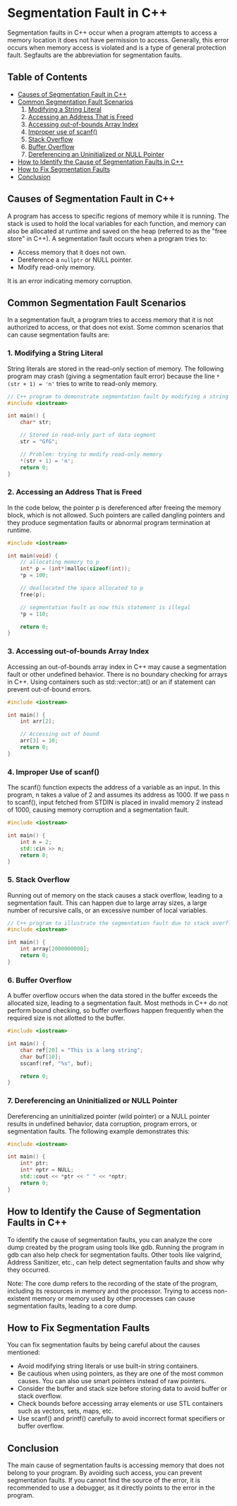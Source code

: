 # Segmentation Fault in C++
Segmentation faults in C++ occur when a program attempts to access a memory location it does not have permission to access. Generally, this error occurs when memory access is violated and is a type of general protection fault. Segfaults are the abbreviation for segmentation faults.

## Table of Contents
- [Causes of Segmentation Fault in C++](#causes-of-segmentation-fault-in-c)
- [Common Segmentation Fault Scenarios](#common-segmentation-fault-scenarios)
  1. [Modifying a String Literal](#1-modifying-a-string-literal)
  2. [Accessing an Address That is Freed](#2-accessing-an-address-that-is-freed)
  3. [Accessing out-of-bounds Array Index](#3-accessing-out-of-bounds-array-index)
  4. [Improper use of scanf()](#4-improper-use-of-scanf)
  5. [Stack Overflow](#5-stack-overflow)
  6. [Buffer Overflow](#6-buffer-overflow)
  7. [Dereferencing an Uninitialized or NULL Pointer](#7-dereferencing-an-uninitialized-or-null-pointer)
- [How to Identify the Cause of Segmentation Faults in C++](#how-to-identify-the-cause-of-segmentation-faults-in-c)
- [How to Fix Segmentation Faults](#how-to-fix-segmentation-faults)
- [Conclusion](#conclusion)

## Causes of Segmentation Fault in C++

A program has access to specific regions of memory while it is running. The stack is used to hold the local variables for each function, and memory can also be allocated at runtime and saved on the heap (referred to as the "free store" in C++). A segmentation fault occurs when a program tries to:

- Access memory that it does not own.
- Dereference a `nullptr` or NULL pointer.
- Modify read-only memory.

It is an error indicating memory corruption.

## Common Segmentation Fault Scenarios

In a segmentation fault, a program tries to access memory that it is not authorized to access, or that does not exist. Some common scenarios that can cause segmentation faults are:

### 1. Modifying a String Literal

String literals are stored in the read-only section of memory. The following program may crash (giving a segmentation fault error) because the line `*(str + 1) = 'n'` tries to write to read-only memory.

```cpp
// C++ program to demonstrate segmentation fault by modifying a string literal
#include <iostream>

int main() {
    char* str;

    // Stored in read-only part of data segment
    str = "GfG";

    // Problem: trying to modify read-only memory
    *(str + 1) = 'n';
    return 0;
}
```

### 2. Accessing an Address That is Freed
In the code below, the pointer p is dereferenced after freeing the memory block, which is not allowed. Such pointers are called dangling pointers and they produce segmentation faults or abnormal program termination at runtime.

```Cpp
#include <iostream>

int main(void) {
    // allocating memory to p
    int* p = (int*)malloc(sizeof(int));
    *p = 100;

    // deallocated the space allocated to p
    free(p);

    // segmentation fault as now this statement is illegal
    *p = 110;

    return 0;
}
```

### 3. Accessing out-of-bounds Array Index
Accessing an out-of-bounds array index in C++ may cause a segmentation fault or other undefined behavior. There is no boundary checking for arrays in C++. Using containers such as std::vector::at() or an if statement can prevent out-of-bound errors.

```Cpp
#include <iostream>

int main() {
    int arr[2];

    // Accessing out of bound
    arr[3] = 10;
    return 0;
}
```

### 4. Improper Use of scanf()
The scanf() function expects the address of a variable as an input. In this program, n takes a value of 2 and assumes its address as 1000. If we pass n to scanf(), input fetched from STDIN is placed in invalid memory 2 instead of 1000, causing memory corruption and a segmentation fault.

```Cpp
#include <iostream>

int main() {
    int n = 2;
    std::cin >> n;
    return 0;
}
```


### 5. Stack Overflow
Running out of memory on the stack causes a stack overflow, leading to a segmentation fault. This can happen due to large array sizes, a large number of recursive calls, or an excessive number of local variables.

```Cpp
// C++ program to illustrate the segmentation fault due to stack overflow
#include <iostream>

int main() {
    int array[2000000000];
    return 0;
}
```


### 6. Buffer Overflow
A buffer overflow occurs when the data stored in the buffer exceeds the allocated size, leading to a segmentation fault. Most methods in C++ do not perform bound checking, so buffer overflows happen frequently when the required size is not allotted to the buffer.

``` Cpp
#include <iostream>

int main() {
    char ref[20] = "This is a long string";
    char buf[10];
    sscanf(ref, "%s", buf);

    return 0;
}
```

### 7. Dereferencing an Uninitialized or NULL Pointer
Dereferencing an uninitialized pointer (wild pointer) or a NULL pointer results in undefined behavior, data corruption, program errors, or segmentation faults. The following example demonstrates this:

```Cpp
#include <iostream>

int main() {
    int* ptr;
    int* nptr = NULL;
    std::cout << *ptr << " " << *nptr;
    return 0;
}
```

## How to Identify the Cause of Segmentation Faults in C++
To identify the cause of segmentation faults, you can analyze the core dump created by the program using tools like gdb. Running the program in gdb can also help check for segmentation faults. Other tools like valgrind, Address Sanitizer, etc., can help detect segmentation faults and show why they occurred.

Note: The core dump refers to the recording of the state of the program, including its resources in memory and the processor. Trying to access non-existent memory or memory used by other processes can cause segmentation faults, leading to a core dump.

## How to Fix Segmentation Faults
You can fix segmentation faults by being careful about the causes mentioned:

- Avoid modifying string literals or use built-in string containers.
- Be cautious when using pointers, as they are one of the most common causes. You can also use smart pointers instead of raw pointers.
- Consider the buffer and stack size before storing data to avoid buffer or stack overflow.
- Check bounds before accessing array elements or use STL containers such as vectors, sets, maps, etc.
- Use scanf() and printf() carefully to avoid incorrect format specifiers or buffer overflow.

## Conclusion
The main cause of segmentation faults is accessing memory that does not belong to your program. By avoiding such access, you can prevent segmentation faults. If you cannot find the source of the error, it is recommended to use a debugger, as it directly points to the error in the program.
